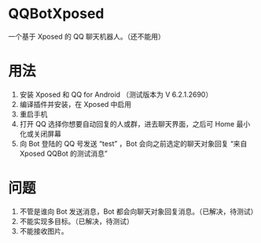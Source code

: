 # QQBotXposed
一个基于 Xposed 的 QQ 聊天机器人。（还不能用）

# 用法

1. 安装 Xposed 和 QQ for Android （测试版本为 V 6.2.1.2690）
2. 编译插件并安装，在 Xposed 中启用
3. 重启手机
4. 打开 QQ 选择你想要自动回复的人或群，进去聊天界面，之后可 Home 最小化或关闭屏幕
5. 向 Bot 登陆的 QQ 号发送 “test” ，Bot 会向之前选定的聊天对象回复 “来自 Xposed QQBot 的测试消息”

# 问题

1. 不管是谁向 Bot 发送消息，Bot 都会向聊天对象回复消息。（已解决，待测试）
2. 不能实现多目标。（已解决，待测试）
3. 不能接收图片。
